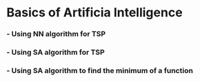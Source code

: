 # Basics of Artificia Intelligence
### - Using NN algorithm for TSP 
### - Using SA algorithm for TSP 
### - Using SA algorithm to find the minimum of a function
